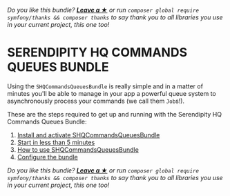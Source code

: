 *Do you like this bundle? [**Leave a &#9733;**](#js-repo-pjax-container) or run `composer global require symfony/thanks && composer thanks` to say thank you to all libraries you use in your current project, this one too!*

SERENDIPITY HQ COMMANDS QUEUES BUNDLE
=====================================

Using the `SHQCommandsQueuesBundle` is really simple and in a matter of minutes you'll be able to manage in your app a
 powerful queue system to asynchronously process your commands (we call them `Job`s!).

These are the steps required to get up and running with the Serendipity HQ Commands Queues Bundle:

1. [Install and activate SHQCommandsQueuesBundle](10-Installation.md)
2. [Start in less than 5 minutes](20-Fast-start.md)
3. [How to use SHQCommandsQueuesBundle](30-Use-the-SHQCommandsQueuesBundle.md)
4. [Configure the bundle](40-Configuration.md)

*Do you like this bundle? [**Leave a &#9733;**](#js-repo-pjax-container) or run `composer global require symfony/thanks && composer thanks` to say thank you to all libraries you use in your current project, this one too!*
